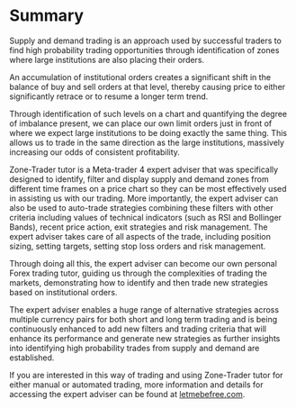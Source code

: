 # Summary

Supply and demand trading is an approach used by successful traders to find high probability trading opportunities through identification of zones where large institutions are also placing their orders.

An accumulation of institutional orders creates a significant shift in the balance of buy and sell orders at that level, thereby causing price to either significantly retrace or to resume a longer term trend.

Through identification of such levels on a chart and quantifying the degree of imbalance present, we can place our own limit orders just in front of where we expect large institutions to be doing exactly the same thing. This allows us to trade in the same direction as the large institutions, massively increasing our odds of consistent profitability.

Zone-Trader tutor is a Meta-trader 4 expert adviser that was specifically designed to identify, filter and display supply and demand zones from different time frames on a price chart so they can be most effectively used in assisting us with our trading. More importantly, the expert adviser can also be used to auto-trade strategies combining these filters with other criteria including values of technical indicators \(such as RSI and Bollinger Bands\),  recent price action, exit strategies and risk management. The expert adviser takes care of all aspects of the trade, including position sizing, setting targets, setting stop loss orders and risk management.

Through doing all this, the expert adviser can become our own personal Forex trading tutor, guiding us through the complexities of trading the markets, demonstrating how to identify and then trade new strategies based on institutional orders.

The expert adviser enables a huge range of alternative strategies across multiple currency pairs for both short and long term trading and is being continuously enhanced to add new filters and trading criteria that will enhance its performance and generate new strategies as further insights into identifying high probability trades from supply and demand are established.

If you are interested in this way of trading and using Zone-Trader tutor for either manual or automated trading, more information and details for accessing the expert adviser can be found at [letmebefree.com](/www.letmebefree.com).

